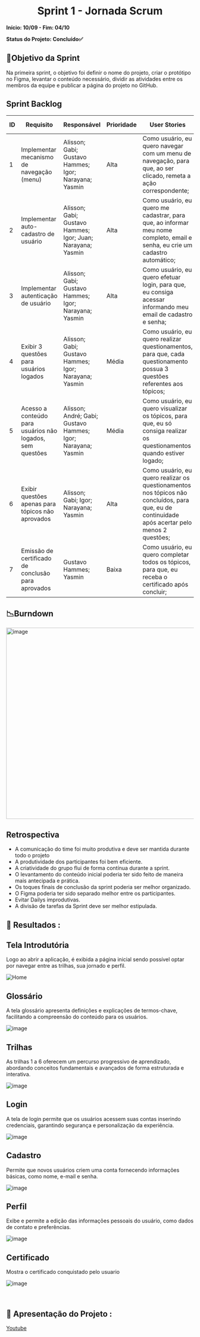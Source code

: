 <h1 align="center"> Sprint 1 - Jornada Scrum </h1>

**Início: 10/09 - Fim: 04/10**

**Status do Projeto: Concluído✅**

<span id="objetivo">
  
## 📌Objetivo da Sprint
Na primeira sprint, o objetivo foi definir o nome do projeto, criar o protótipo no Figma, levantar o conteúdo necessário, dividir as atividades entre os membros da equipe e publicar a página do projeto no GitHub.
<br>

## Sprint Backlog

| ID | Requisito          | Responsável | Prioridade | User Stories                                                 | Pontuação | Definition of Done                                           |
|----|--------------------|-------------|------------|-------------------------------------------------------------|-----------|-------------------------------------------------------------|
| 1  | Implementar mecanismo de navegação (menu)    | Alisson; Gabi; Gustavo Hammes; Igor; Narayana; Yasmin      | Alta       | Como usuário, eu quero navegar com um menu de navegação, para que, ao ser clicado, remeta a ação correspondente; | 2         | Criar um mecanismo de navegação entre os tópicos de conteúdo |
| 2  | Implementar auto-cadastro de usuário    | Alisson; Gabi; Gustavo Hammes; Igor; Juan; Narayana; Yasmin       | Alta       | Como usuário, eu quero me cadastrar, para que, ao informar meu nome completo, email e senha, eu crie um cadastro automático; | 2         | Criar um Sistema para cadastro de novos usuários |
| 3  | Implementar autenticação de usuário    | Alisson; Gabi; Gustavo Hammes; Igor; Narayana; Yasmin        | Alta       | Como usuário, eu quero efetuar login, para que, eu consiga acessar informando meu email de cadastro e senha; | 2         | Realizar o login com base no cadastro |
| 4  | Exibir 3 questões para usuários logados    | Alisson; Gabi; Gustavo Hammes; Igor; Narayana; Yasmin        | Média       | Como usuário, eu quero realizar questionamentos, para que, cada questionamento possua 3 questões referentes aos tópicos; | 5         | Realizar o levantamento do conteúdo, assim como a criação das questões que serão exibidas. |
| 5  | Acesso a conteúdo para usuários não logados, sem questões    | Alisson; André; Gabi; Gustavo Hammes; Igor; Narayana; Yasmin        | Média       | Como usuário, eu quero visualizar os tópicos, para que, eu só consiga realizar os questionamentos quando estiver logado; | 5         | Acessar os tópicos mas bloqueado o acesso das questões para os não logados |
| 6  | Exibir questões apenas para tópicos não aprovados    | Alisson; Gabi; Igor; Narayana; Yasmin        | Alta       | Como usuário, eu quero realizar os questionamentos nos tópicos não concluídos, para que, eu de continuidade após acertar pelo menos 2 questões; | 5         | Exibição de questão somente para aquelas que não foi concluido ou não tive êxito |
| 7  | Emissão de certificado de conclusão para aprovados    | Gustavo Hammes; Yasmin        | Baixa       | Como usuário, eu quero completar todos os tópicos, para que, eu receba o certificado após concluir; | 2         | Certificado após a conclusão do curso completo |




## 📉Burndown

<img width="513" alt="image" src="https://github.com/user-attachments/assets/713183ea-bccf-4bd9-b978-5ce693417c2a">


</br>

## Retrospectiva

* A comunicação do time foi muito produtiva e deve ser mantida durante todo o projeto
* A produtividade dos participantes foi bem eficiente.
* A criatividade do grupo flui de forma contínua durante a sprint.
* O levantamento do conteúdo inicial poderia ter sido feito de maneira mais antecipada e prática.
* Os toques finais de conclusão da sprint poderia ser melhor organizado.
* O Figma poderia ter sido separado melhor entre os participantes.
* Evitar Dailys improdutivas.
* A divisão de tarefas da Sprint deve ser melhor estipulada.
  

## 🔗 Resultados :

## Tela Introdutória
Logo ao abrir a aplicação, é exibida a página inicial sendo possível optar por navegar entre as trilhas, sua jornado e perfil.

![Home](https://github.com/user-attachments/assets/ac1ec588-d68f-42fd-bd8e-3a228bee573e)

## Glossário
A tela glossário apresenta definições e explicações de termos-chave, facilitando a compreensão do conteúdo para os usuários.

![image](https://github.com/user-attachments/assets/733e3926-504f-4110-b273-746539e2e855)

## Trilhas
As trilhas 1 a 6 oferecem um percurso progressivo de aprendizado, abordando conceitos fundamentais e avançados de forma estruturada e interativa.

![image](https://github.com/user-attachments/assets/bc781f2f-413c-4c6f-8f01-4ef8bdb31bb5)

## Login
A tela de login permite que os usuários acessem suas contas inserindo credenciais, garantindo segurança e personalização da experiência.

![image](https://github.com/user-attachments/assets/18feaf2a-487a-476c-8bb4-ef29f3ddfc79)

## Cadastro
Permite que novos usuários criem uma conta fornecendo informações básicas, como nome, e-mail e senha.

![image](https://github.com/user-attachments/assets/82d8509c-b569-43b2-88b0-54184e74891f)

## Perfil
Exibe e permite a edição das informações pessoais do usuário, como dados de contato e preferências.

![image](https://github.com/user-attachments/assets/58e3b8a0-36dd-4a5e-b8e4-d1e406b99fb2)

## Certificado
Mostra o certificado conquistado pelo usuario

![image](https://github.com/user-attachments/assets/538203c3-a771-4763-81b3-c190c5f1283c)


<br>

## 🎥 Apresentação do Projeto :

<a href=https://youtu.be/3veG0FaOWIE>Youtube</a>

<br>
